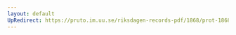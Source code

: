 ```yaml
---
layout: default
UpRedirect: https://pruto.im.uu.se/riksdagen-records-pdf/1868/prot-1868--fk--318/prot-1868--fk--318_018.pdf
---
```

